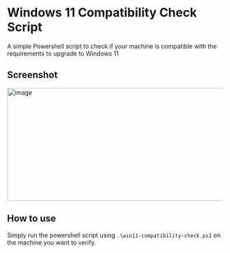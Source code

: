 # Windows 11 Compatibility Check Script
A simple Powershell script to check if your machine is compatible with the requirements to upgrade to Windows 11

## Screenshot
<img width="668" height="263" alt="image" src="https://github.com/user-attachments/assets/74dd2550-ac19-4f27-a7e5-1e82444667dd" />

## How to use
Simply run the powershell script using ```.\win11-compatibility-check.ps1``` on the machine you want to verify.
